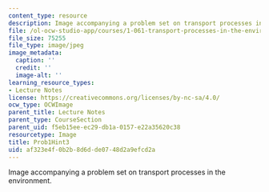 ```yaml
---
content_type: resource
description: Image accompanying a problem set on transport processes in the environment.
file: /ol-ocw-studio-app/courses/1-061-transport-processes-in-the-environment-fall-2008/af323e4f0b2b8d6dde0748d2a9efcd2a_Prob1Hint3.jpg
file_size: 75255
file_type: image/jpeg
image_metadata:
  caption: ''
  credit: ''
  image-alt: ''
learning_resource_types:
- Lecture Notes
license: https://creativecommons.org/licenses/by-nc-sa/4.0/
ocw_type: OCWImage
parent_title: Lecture Notes
parent_type: CourseSection
parent_uid: f5eb15ee-ec29-db1a-0157-e22a35620c38
resourcetype: Image
title: Prob1Hint3
uid: af323e4f-0b2b-8d6d-de07-48d2a9efcd2a
---
```

Image accompanying a problem set on transport processes in the environment.